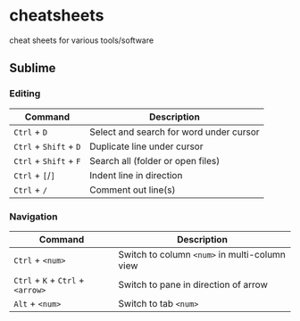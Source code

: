 # cheatsheets
cheat sheets for various tools/software

## Sublime

### Editing

| Command | Description |
| -- | -- |
| `Ctrl` + `D` | Select and search for word under cursor |
| `Ctrl` + `Shift` + `D` | Duplicate line under cursor |
| `Ctrl` + `Shift` + `F` | Search all (folder or open files) |
| `Ctrl` + `[`/`]` | Indent line in direction |
| `Ctrl` + `/` | Comment out line(s) |

### Navigation

| Command | Description |
| -- | -- |
| `Ctrl` + `<num>` | Switch to column `<num>` in multi-column view |
| `Ctrl` + `K` +  `Ctrl` + `<arrow>` | Switch to pane in direction of arrow |
| `Alt` + `<num>` | Switch to tab `<num>` |
